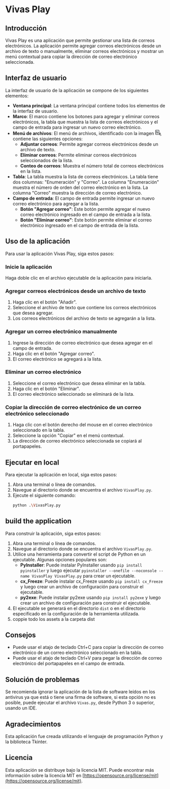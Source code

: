 # Vivas Play

## Introducción
Vivas Play es una aplicación que permite gestionar una lista de correos electrónicos. La aplicación permite agregar correos electrónicos desde un archivo de texto o manualmente, eliminar correos electrónicos y mostrar un menú contextual para copiar la dirección de correo electrónico seleccionada.

## Interfaz de usuario
La interfaz de usuario de la aplicación se compone de los siguientes elementos:

- **Ventana principal**: La ventana principal contiene todos los elementos de la interfaz de usuario.
- **Marco**: El marco contiene los botones para agregar y eliminar correos electrónicos, la tabla que muestra la lista de correos electrónicos y el campo de entrada para ingresar un nuevo correo electrónico.
- **Menú de archivos**: El menú de archivos, identificado con la imagen ![clips](assets/image/clip_2891632.png), contiene las siguientes opciones:
    - **Adjuntar correos**: Permite agregar correos electrónicos desde un archivo de texto.
    - **Eliminar correos**: Permite eliminar correos electrónicos seleccionados de la lista.
    - **Conteo de correos**: Muestra el número total de correos electrónicos en la lista.
- **Tabla**: La tabla muestra la lista de correos electrónicos. La tabla tiene dos columnas: "Enumeración" y "Correo". La columna "Enumeración" muestra el número de orden del correo electrónico en la lista. La columna "Correo" muestra la dirección de correo electrónico.
- **Campo de entrada**: El campo de entrada permite ingresar un nuevo correo electrónico para agregar a la lista.
    - **Botón "Agregar correo"**: Este botón permite agregar el nuevo correo electrónico ingresado en el campo de entrada a la lista.
    - **Botón "Eliminar correo"**: Este botón permite eliminar el correo electrónico ingresado en el campo de entrada de la lista.

## Uso de la aplicación
Para usar la aplicación Vivas Play, siga estos pasos:

### Inicie la aplicación
Haga doble clic en el archivo ejecutable de la aplicación para iniciarla.

### Agregar correos electrónicos desde un archivo de texto
1. Haga clic en el botón "Añadir".
2. Seleccione el archivo de texto que contiene los correos electrónicos que desea agregar.
3. Los correos electrónicos del archivo de texto se agregarán a la lista.

### Agregar un correo electrónico manualmente
1. Ingrese la dirección de correo electrónico que desea agregar en el campo de entrada.
2. Haga clic en el botón "Agregar correo".
3. El correo electrónico se agregará a la lista.

### Eliminar un correo electrónico
1. Seleccione el correo electrónico que desea eliminar en la tabla.
2. Haga clic en el botón "Eliminar".
3. El correo electrónico seleccionado se eliminará de la lista.

### Copiar la dirección de correo electrónico de un correo electrónico seleccionado
1. Haga clic con el botón derecho del mouse en el correo electrónico seleccionado en la tabla.
2. Seleccione la opción "Copiar" en el menú contextual.
3. La dirección de correo electrónico seleccionada se copiará al portapapeles.

## Ejecutar en local
Para ejecutar la aplicación en local, siga estos pasos:
1. Abra una terminal o línea de comandos.
2. Navegue al directorio donde se encuentra el archivo `VivasPlay.py`.
3. Ejecute el siguiente comando:
    ```sh
    python .\VivasPlay.py
    ```

## build the application
Para construir la aplicación, siga estos pasos:
1. Abra una terminal o línea de comandos.
2. Navegue al directorio donde se encuentra el archivo `VivasPlay.py`.
3. Utilice una herramienta para convertir el script de Python en un ejecutable. Algunas opciones populares son:
    - **PyInstaller**: Puede instalar PyInstaller usando `pip install pyinstaller` y luego ejecutar `pyinstaller --onefile --noconsole --name VivasPlay VivasPlay.py` para crear un ejecutable.
    - **cx_Freeze**: Puede instalar cx_Freeze usando `pip install cx_Freeze` y luego crear un archivo de configuración para construir el ejecutable.
    - **py2exe**: Puede instalar py2exe usando `pip install py2exe` y luego crear un archivo de configuración para construir el ejecutable.
4. El ejecutable se generará en el directorio `dist` o en el directorio especificado en la configuración de la herramienta utilizada.
5. coppie todo los assets a la carpeta dist

## Consejos
- Puede usar el atajo de teclado Ctrl+C para copiar la dirección de correo electrónico de un correo electrónico seleccionado en la tabla.
- Puede usar el atajo de teclado Ctrl+V para pegar la dirección de correo electrónico del portapapeles en el campo de entrada.

## Solución de problemas
Se recomienda ignorar la aplicación de la lista de software leídos en los antivirus ya que está o tiene una firma de software, si esta opción no es posible, puede ejecutar el archivo `Vivas.py`, desde Python 3 o superior, usando un IDE.

## Agradecimientos
Esta aplicación fue creada utilizando el lenguaje de programación Python y la biblioteca Tkinter.

## Licencia
Esta aplicación se distribuye bajo la licencia MIT. Puede encontrar más información sobre la licencia MIT en [https://opensource.org/license/mit](https://opensource.org/license/mit).